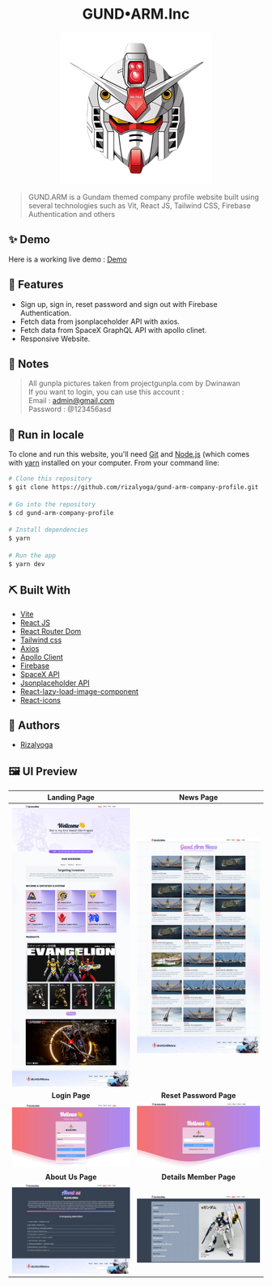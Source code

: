 <div align="center">

<!-- PROJECT LOGO -->

# GUND•ARM.Inc

<img src="src/assets/icons/loader-image.webp" width=300 height=300 alt="Logo" width="250" height="auto" />
</div>

> GUND.ARM is a Gundam themed company profile website built using several technologies such as Vit, React JS, Tailwind CSS, Firebase Authentication and others

## ✨ Demo

Here is a working live demo : [Demo](https://gund-arm.web.app/)

<!-- ## 🎥 Video Demo -->

## 🔮 Features

- Sign up, sign in, reset password and sign out with Firebase Authentication.
- Fetch data from jsonplaceholder API with axios.
- Fetch data from SpaceX GraphQL API with apollo clinet.
- Responsive Website.

## 📝 Notes

> All gunpla pictures taken from projectgunpla.com by Dwinawan </br>
> If you want to login, you can use this account : </br>
> Email : admin@gmail.com </br>
> Password : @123456asd </br>

## 🧰 Run in locale

To clone and run this website, you'll need [Git](https://git-scm.com) and [Node.js](https://nodejs.org/en/download/) (which comes with [yarn](https://yarnpkg.com/) installed on your computer. From your command line:

```bash
# Clone this repository
$ git clone https://github.com/rizalyoga/gund-arm-company-profile.git

# Go into the repository
$ cd gund-arm-company-profile

# Install dependencies
$ yarn

# Run the app
$ yarn dev

```

## ⛏️ Built With

- [Vite](https://vitejs.dev/)
- [React JS](https://reactjs.org/)
- [React Router Dom](https://reactrouter.com/)
- [Tailwind css](https://tailwindcss.com/)
- [Axios](https://github.com/axios/axios)
- [Apollo Client](https://www.apollographql.com/)
- [Firebase](https://firebase.google.com/)
- [SpaceX API](https://api.spacex.land/graphql/)
- [Jsonplaceholder API](https://jsonplaceholder.typicode.com/)
- [React-lazy-load-image-component](https://www.npmjs.com/package/react-lazy-load-image-component)
- [React-icons](https://react-icons.github.io/react-icons/)

## 👤 Authors

- [Rizalyoga](https://github.com/rizalyoga/)

## 🖼️ UI Preview

|            Landing Page             |               News Page               |
| :---------------------------------: | :-----------------------------------: |
| ![](src/assets/SS-UI/home-UI.webp)  |  ![](src/assets/SS-UI/news-UI.webp)   |
|         <b> Login Page</b>          |      <b>Reset Password Page</b>       |
| ![](src/assets/SS-UI/login-UI.webp) |   ![](src/assets/SS-UI/reset.webp)    |
|       <b> About Us Page </b>        |     <b> Details Member Page </b>      |
| ![](src/assets/SS-UI/about-UI.webp) | ![](src/assets/SS-UI/details-UI.webp) |

<!-- ## 🙊 Environment Variables

To run this project, you will need to add the following environment variables to your .env file

`REACT_APP_API_URL`

That contains the endpoint for the backend -->
